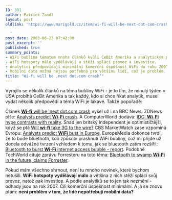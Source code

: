 ```yaml
---
ID: 381
author: Patrick Zandl
layout: post
oldlink: 'https://www.marigold.cz/item/wi-fi-will-be-next-dot-com-crash

  '
post_date: 2003-06-23 07:42:00
post_excerpt: ''
published: true
summary_points:
- WiFi bublina tématem mnoha článků kvůli CeBit Amerika a analytickým předpovědím.
- WiFi hotspoty málo vydělávají a stěží splácí provoz a investice.
- Analytici předpovídají minimální komerční úspěšnost WiFi do roku 2007.
- Mobilní data možná nejsou potřebná pro většinu lidí, což je problém.
title: "Wi-fi will be ‚next dot.com crash‘"
---
```


<p>
Vyrojilo se několik článků na téma bubliny WiFi - je to tím, že minulý týden v USA probíhá CeBit Amerika a tak každý, kdo si chce říkat analytik, musel vydat několik předpovědí a téma WiFi je lákavé. Takže popořadě:</p>

<p>
Článek <A href="http://news.bbc.co.uk/1/hi/business/3006740.stm" target=nw><B>Wi</B>-<B>fi</B> will be 'next dot.com crash</A>&#160;vyšel už i na BBC News. ZDNews píše: <A href="http://news.zdnet.co.uk/story/0,,t269-s2136297,00.html?rtag=zdnetukhompage" target=nw>Analysts predict <B>Wi</B>-<B>Fi</B> crash</A>. A ComputerWorld dodává: <A href="http://www.computerworld.com.au/index.php?id=1228261454&amp;fp=16&amp;fpid=0" target=nw>IDC: <B>Wi</B>-<B>Fi</B> hype contrasts with reality</A>. Snad jen britský Independent je optimističtější, když se ptá <A href="http://news.independent.co.uk/business/news_analysis/story.jsp?story=417171" target=nw>Will <B>wi</B>-<B>fi</B> take 3G to the wire?</FONT></A>&#160;CBS MarketWatch zase vzpomíná Evropu: <A href="http://cbs.marketwatch.com/news/story.asp?guid=%7B451FA535-B865-4519-A5AB-265E30EF3E7D%7D&amp;siteid=google&amp;dist=google" target=nw>Analysts predict <B>WiFi</B> bust in Europe</A>. EuropeMedia dokonce tvrdí, že to bude bluetooth, kdo způsobí prasknutí WiFi bubliny, což mi přijde už docela odvážné tvrzení vzhledem k tomu, jak se bluetooth zatím rozšířil: <A href="http://www.europemedia.net/shownews.asp?ArticleID=16780" target=nw>Bluetooth to burst <B>Wi</B>-<B>Fi</B> internet access bubble - report</A>. Podobně TechWorld cituje zprávu Forresteru na toto téma: <A href="http://www.techworld.com/news/index.cfm?fuseaction=displaynews&amp;newsid=188" target=nw>Bluetooth to swamp <B>Wi</B>-<B>Fi</B> in the future, claims Forrester</A>. </p>

<p>
Pokud mám všechno shrnout, není tu mnoho novinek, které bychom netušili. <STRONG>WiFi hotspoty vydělávají málo</STRONG> a většina z nich stěží splácí svůj provoz, natož pak investice. A podle analytiků se to jen tak nezmění - odhady jsou na rok 2007. Čili komerční úspěšnost minimální. A já se znovu ptám: <STRONG>není problém v tom, že lidé nepotřebují mobilní data?</STRONG></p>